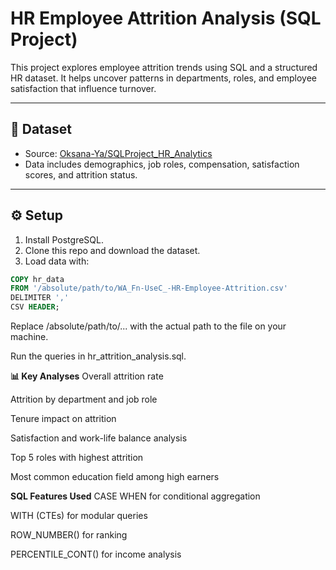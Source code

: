 #  HR Employee Attrition Analysis (SQL Project)

This project explores employee attrition trends using SQL and a structured HR dataset. It helps uncover patterns in departments, roles, and employee satisfaction that influence turnover.

---

## 📁 Dataset

- Source: [Oksana-Ya/SQLProject_HR_Analytics](https://github.com/Oksana-Ya/SQLProject_HR_Analytics/blob/main/WA_Fn-UseC_-HR-Employee-Attrition.csv)
- Data includes demographics, job roles, compensation, satisfaction scores, and attrition status.

---

## ⚙️ Setup

1. Install PostgreSQL.
2. Clone this repo and download the dataset.
3. Load data with:

```sql
COPY hr_data
FROM '/absolute/path/to/WA_Fn-UseC_-HR-Employee-Attrition.csv'
DELIMITER ','
CSV HEADER;
```

Replace /absolute/path/to/... with the actual path to the file on your machine.


Run the queries in hr_attrition_analysis.sql.


**📊 Key Analyses**
Overall attrition rate

Attrition by department and job role

Tenure impact on attrition

Satisfaction and work-life balance analysis

Top 5 roles with highest attrition

Most common education field among high earners

**SQL Features Used**
CASE WHEN for conditional aggregation

WITH (CTEs) for modular queries

ROW_NUMBER() for ranking

PERCENTILE_CONT() for income analysis
